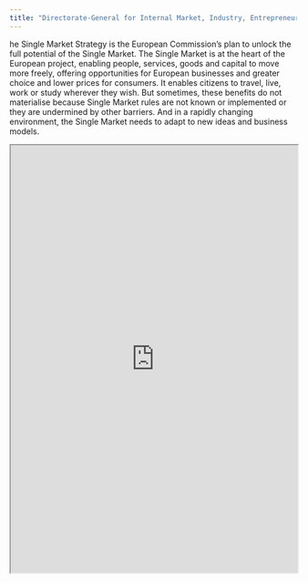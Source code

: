 ```yaml
---
title: "Directorate-General for Internal Market, Industry, Entrepreneurship and SMEs (DG GROWTH )"
---
```


he Single Market Strategy is the European Commission’s plan to unlock the full potential of the Single Market. The Single Market is at the heart of the European project, enabling people, services, goods and capital to move more freely, offering opportunities for European businesses and greater choice and lower prices for consumers. It enables citizens to travel, live, work or study wherever they wish.
But sometimes, these benefits do not materialise because Single Market rules are not known or implemented or they are undermined by other barriers. And in a rapidly changing environment, the Single Market needs to adapt to new ideas and business models.

<iframe height="750" width="100%" src="https://ewelton.github.io/ktest/wiki.html#Directorate-General%20for%20Internal%20Market,%20Industry,%20Entrepreneurship%20and%20SMEs%20(DG%20GROWTH%20)"></iframe>
